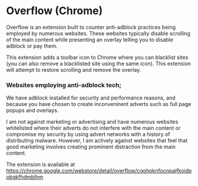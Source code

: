 # Overflow (Chrome)
Overflow is an extension built to counter anti-adblock practices being employed by numerous websites. These websites typically disable scrolling of the main content while presenting an overlay telling you to disable adblock or pay them.

This extension adds a toolbar icon to Chrome where you can blacklist sites (you can also remove a blacklisted site using the same icon). This extension will attempt to restore scrolling and remove the overlay.

### Websites employing anti-adblock tech;
We have adblock installed for security and performance reasons, and because you have chosen to create inconveninent adverts such as full page popups and overlays.

I am not against marketing or advertising and have numerous websites whitelisted where their adverts do not interfere with the main content or compromise my security by using advert networks with a history of distributing malware.
However, I am actively against websites that feel that good marketing involves creating prominent distraction from the main content.

The extension is available at https://chrome.google.com/webstore/detail/overflow/cgohpknfocnpajfkoidpobgkfhdmblhm